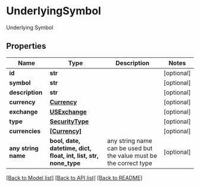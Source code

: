 # UnderlyingSymbol

Underlying Symbol

## Properties
Name | Type | Description | Notes
------------ | ------------- | ------------- | -------------
**id** | **str** |  | [optional] 
**symbol** | **str** |  | [optional] 
**description** | **str** |  | [optional] 
**currency** | [**Currency**](Currency.md) |  | [optional] 
**exchange** | [**USExchange**](USExchange.md) |  | [optional] 
**type** | [**SecurityType**](SecurityType.md) |  | [optional] 
**currencies** | [**[Currency]**](Currency.md) |  | [optional] 
**any string name** | **bool, date, datetime, dict, float, int, list, str, none_type** | any string name can be used but the value must be the correct type | [optional]

[[Back to Model list]](../README.md#documentation-for-models) [[Back to API list]](../README.md#documentation-for-api-endpoints) [[Back to README]](../README.md)


